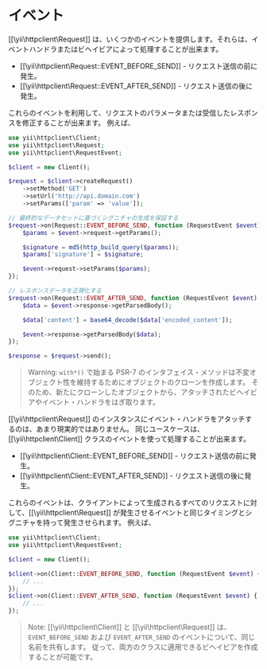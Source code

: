 イベント
========

[[\yii\httpclient\Request]] は、いくつかのイベントを提供します。それらは、イベントハンドラまたはビヘイビアによって処理することが出来ます。

- [[\yii\httpclient\Request::EVENT_BEFORE_SEND]] - リクエスト送信の前に発生。
- [[\yii\httpclient\Request::EVENT_AFTER_SEND]] - リクエスト送信の後に発生。

これらのイベントを利用して、リクエストのパラメータまたは受信したレスポンスを修正することが出来ます。
例えば、

```php
use yii\httpclient\Client;
use yii\httpclient\Request;
use yii\httpclient\RequestEvent;

$client = new Client();

$request = $client->createRequest()
    ->setMethod('GET')
    ->setUrl('http://api.domain.com')
    ->setParams(['param' => 'value']);

// 最終的なデータセットに基づくシグニチャの生成を保証する
$request->on(Request::EVENT_BEFORE_SEND, function (RequestEvent $event) {
    $params = $event->request->getParams();

    $signature = md5(http_build_query($params));
    $params['signature'] = $signature;

    $event->request->setParams($params);
});

// レスポンスデータを正規化する
$request->on(Request::EVENT_AFTER_SEND, function (RequestEvent $event) {
    $data = $event->response->getParsedBody();

    $data['content'] = base64_decode($data['encoded_content']);

    $event->response->getParsedBody($data);
});

$response = $request->send();
```

> Warning: `with*()` で始まる PSR-7 のインタフェイス・メソッドは不変オブジェクト性を維持するためにオブジェクトのクローンを作成します。
  そのため、新たにクローンしたオブジェクトから、アタッチされたビヘイビアやイベント・ハンドラをはぎ取ります。

[[\yii\httpclient\Request]] のインスタンスにイベント・ハンドラをアタッチするのは、あまり現実的ではありません。
同じユースケースは、[[\yii\httpclient\Client]] クラスのイベントを使って処理することが出来ます。

- [[\yii\httpclient\Client::EVENT_BEFORE_SEND]] - リクエスト送信の前に発生。
- [[\yii\httpclient\Client::EVENT_AFTER_SEND]] - リクエスト送信の後に発生。

これらのイベントは、クライアントによって生成されるすべてのリクエストに対して、[[\yii\httpclient\Request]] が発生させるイベントと同じタイミングとシグニチャを持って発生させられます。
例えば、

```php
use yii\httpclient\Client;
use yii\httpclient\RequestEvent;

$client = new Client();

$client->on(Client::EVENT_BEFORE_SEND, function (RequestEvent $event) {
    // ...
});
$client->on(Client::EVENT_AFTER_SEND, function (RequestEvent $event) {
    // ...
});
```

> Note: [[\yii\httpclient\Client]] と [[\yii\httpclient\Request]] は、`EVENT_BEFORE_SEND` および
  `EVENT_AFTER_SEND` のイベントについて、同じ名前を共有します。
  従って、両方のクラスに適用できるビヘイビアを作成することが可能です。
